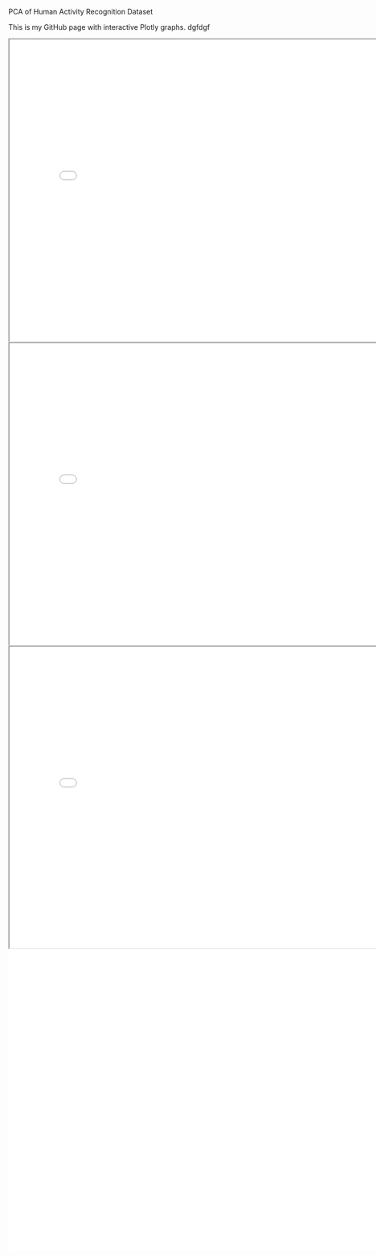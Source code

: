 PCA of Human Activity Recognition Dataset

This is my GitHub page with interactive Plotly graphs. dgfdgf   


<iframe src="Histogram.html" width="800" height="600"></iframe>


<iframe src="Histo_MP.html" width="800" height="600"></iframe>

<div align="left">
    <iframe src="Scree_Plot.html" width="800" height="600"></iframe>
</div>

<div align="left">
    <iframe src="PC_Plots.html" width="2400" height="600" style="border: none; float: left;"></iframe>
</div>
